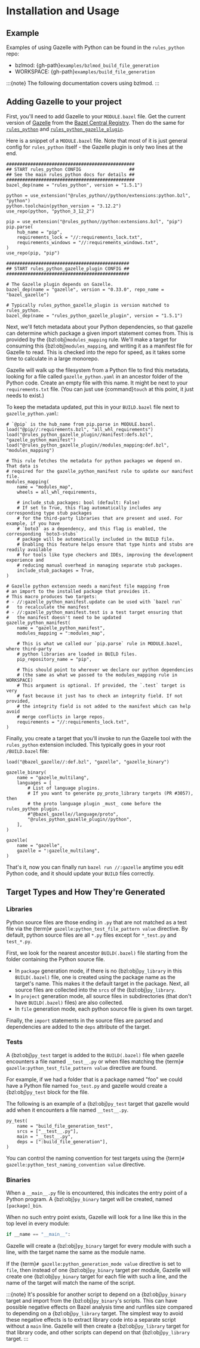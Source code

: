 # Installation and Usage

## Example

Examples of using Gazelle with Python can be found in the `rules_python`
repo:

* bzlmod: {gh-path}`examples/bzlmod_build_file_generation`
* WORKSPACE: {gh-path}`examples/build_file_generation`

:::{note}
The following documentation covers using bzlmod.
:::


## Adding Gazelle to your project

First, you'll need to add Gazelle to your `MODULE.bazel` file. Get the current
version of [Gazelle][bcr-gazelle] from the [Bazel Central Registry][bcr]. Then
do the same for [`rules_python`][bcr-rules-python] and
[`rules_python_gazelle_plugin`][bcr-rules-python-gazelle-plugin].

[bcr-gazelle]: https://registry.bazel.build/modules/gazelle
[bcr]: https://registry.bazel.build/
[bcr-rules-python]: https://registry.bazel.build/modules/rules_python
[bcr-rules-python-gazelle-plugin]: https://registry.bazel.build/modules/rules_python_gazelle_plugin

Here is a snippet of a `MODULE.bazel` file. Note that most of it is just
general config for `rules_python` itself - the Gazelle plugin is only two lines
at the end.

```starlark
################################################
## START rules_python CONFIG                  ##
## See the main rules_python docs for details ##
################################################
bazel_dep(name = "rules_python", version = "1.5.1")

python = use_extension("@rules_python//python/extensions:python.bzl", "python")
python.toolchain(python_version = "3.12.2")
use_repo(python, "python_3_12_2")

pip = use_extension("@rules_python//python:extensions.bzl", "pip")
pip.parse(
    hub_name = "pip",
    requirements_lock = "//:requirements_lock.txt",
    requirements_windows = "//:requirements_windows.txt",
)
use_repo(pip, "pip")

##############################################
## START rules_python_gazelle_plugin CONFIG ##
##############################################

# The Gazelle plugin depends on Gazelle.
bazel_dep(name = "gazelle", version = "0.33.0", repo_name = "bazel_gazelle")

# Typically rules_python_gazelle_plugin is version matched to rules_python.
bazel_dep(name = "rules_python_gazelle_plugin", version = "1.5.1")
```

Next, we'll fetch metadata about your Python dependencies, so that gazelle can
determine which package a given import statement comes from. This is provided
by the {bzl:obj}`modules_mapping` rule. We'll make a target for consuming this
{bzl:obj}`modules_mapping`, and writing it as a manifest file for Gazelle to read.
This is checked into the repo for speed, as it takes some time to calculate
in a large monorepo.

Gazelle will walk up the filesystem from a Python file to find this metadata,
looking for a file called `gazelle_python.yaml` in an ancestor folder
of the Python code. Create an empty file with this name. It might be next
to your `requirements.txt` file. (You can just use {command}`touch` at
this point, it just needs to exist.)

To keep the metadata updated, put this in your `BUILD.bazel` file next
to `gazelle_python.yaml`:

```starlark
# `@pip` is the hub_name from pip.parse in MODULE.bazel.
load("@pip//:requirements.bzl", "all_whl_requirements")
load("@rules_python_gazelle_plugin//manifest:defs.bzl", "gazelle_python_manifest")
load("@rules_python_gazelle_plugin//modules_mapping:def.bzl", "modules_mapping")

# This rule fetches the metadata for python packages we depend on. That data is
# required for the gazelle_python_manifest rule to update our manifest file.
modules_mapping(
    name = "modules_map",
    wheels = all_whl_requirements,

    # include_stub_packages: bool (default: False)
    # If set to True, this flag automatically includes any corresponding type stub packages
    # for the third-party libraries that are present and used. For example, if you have
    # `boto3` as a dependency, and this flag is enabled, the corresponding `boto3-stubs`
    # package will be automatically included in the BUILD file.
    # Enabling this feature helps ensure that type hints and stubs are readily available
    # for tools like type checkers and IDEs, improving the development experience and
    # reducing manual overhead in managing separate stub packages.
    include_stub_packages = True,
)

# Gazelle python extension needs a manifest file mapping from
# an import to the installed package that provides it.
# This macro produces two targets:
# - //:gazelle_python_manifest.update can be used with `bazel run`
#   to recalculate the manifest
# - //:gazelle_python_manifest.test is a test target ensuring that
#   the manifest doesn't need to be updated
gazelle_python_manifest(
    name = "gazelle_python_manifest",
    modules_mapping = ":modules_map",

    # This is what we called our `pip.parse` rule in MODULE.bazel, where third-party
    # python libraries are loaded in BUILD files.
    pip_repository_name = "pip",

    # This should point to wherever we declare our python dependencies
    # (the same as what we passed to the modules_mapping rule in WORKSPACE)
    # This argument is optional. If provided, the `.test` target is very
    # fast because it just has to check an integrity field. If not provided,
    # the integrity field is not added to the manifest which can help avoid
    # merge conflicts in large repos.
    requirements = "//:requirements_lock.txt",
)
```

Finally, you create a target that you'll invoke to run the Gazelle tool
with the `rules_python` extension included. This typically goes in your root
`/BUILD.bazel` file:

```starlark
load("@bazel_gazelle//:def.bzl", "gazelle", "gazelle_binary")

gazelle_binary(
    name = "gazelle_multilang",
    languages = [
        # List of language plugins.
        # If you want to generate py_proto_library targets (PR #3057), then
        # the proto language plugin _must_ come before the rules_python plugin.
        #"@bazel_gazelle//language/proto",
        "@rules_python_gazelle_plugin//python",
    ],
)

gazelle(
    name = "gazelle",
    gazelle = ":gazelle_multilang",
)
```

That's it, now you can finally run `bazel run //:gazelle` anytime
you edit Python code, and it should update your `BUILD` files correctly.


## Target Types and How They're Generated

### Libraries

Python source files are those ending in `.py` that are not matched as a test
file via the {term}`# gazelle:python_test_file_pattern value` directive. By default,
python source files are all `*.py` files except for `*_test.py` and
`test_*.py`.

First, we look for the nearest ancestor `BUILD(.bazel)` file starting from
the folder containing the Python source file.

+ In `package` generation mode, if there is no {bzl:obj}`py_library` in this
  `BUILD(.bazel)` file, one is created using the package name as the target's
  name. This makes it the default target in the package. Next, all source
  files are collected into the `srcs` of the {bzl:obj}`py_library`.
+ In `project` generation mode, all source files in subdirectories (that don't
  have `BUILD(.bazel)` files) are also collected.
+ In `file` generation mode, each python source file is given its own target.

Finally, the `import` statements in the source files are parsed and
dependencies are added to the `deps` attribute of the target.


### Tests

A {bzl:obj}`py_test` target is added to the `BUILD(.bazel)` file when gazelle
encounters a file named `__test__.py` or when files matching the
{term}`# gazelle:python_test_file_pattern value` directive are found.

For example, if we had a folder that is a package named "foo" we could have a
Python file named `foo_test.py` and gazelle would create a {bzl:obj}`py_test`
block for the file.

The following is an example of a {bzl:obj}`py_test` target that gazelle would
add when it encounters a file named `__test__.py`.

```starlark
py_test(
    name = "build_file_generation_test",
    srcs = ["__test__.py"],
    main = "__test__.py",
    deps = [":build_file_generation"],
)
```

You can control the naming convention for test targets using the
{term}`# gazelle:python_test_naming_convention value` directive.


### Binaries

When a `__main__.py` file is encountered, this indicates the entry point
of a Python program. A {bzl:obj}`py_binary` target will be created, named
`[package]_bin`.

When no such entry point exists, Gazelle will look for a line like this in
the top level in every module:

```python
if __name == "__main__":
```

Gazelle will create a {bzl:obj}`py_binary` target for every module with such
a line, with the target name the same as the module name.

If the {term}`# gazelle:python_generation_mode value` directive is set to `file`, then
instead of one {bzl:obj}`py_binary` target per module, Gazelle will create
one {bzl:obj}`py_binary` target for each file with such a line, and the name
of the target will match the name of the script.

:::{note}
It's possible for another script to depend on a {bzl:obj}`py_binary` target
and import from the {bzl:obj}`py_binary`'s scripts. This can have possible
negative effects on Bazel analysis time and runfiles size compared to
depending on a {bzl:obj}`py_library` target. The simplest way to avoid these
negative effects is to extract library code into a separate script without a
`main` line. Gazelle will then create a {bzl:obj}`py_library` target for
that library code, and other scripts can depend on that {bzl:obj}`py_library`
target.
:::
